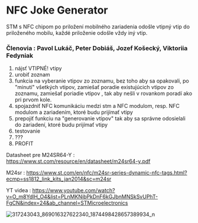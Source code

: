 # NFC Joke Generator

STM s NFC chipom po priložení mobilného zariadenia odošle vtipný vtip do priloženého mobilu, každé priloženie odošle vždy iný vtip.

### Členovia : Pavol Lukáč, Peter Dobiáš, Jozef Košecký, Viktoriia Fedyniak

1. nájsť VTIPNÉ! vtipy
2. urobiť zoznam
3. funkcia na vyberanie vtipov zo zoznamu, bez toho aby sa opakovali, po "minutí" všetkých vtipov, zamiešať poradie existujúcich vtipov zo zoznamu, zamiešať poriadie vtipov , tak aby nešli v rovankom poradí ako pri prvom kole.
4. spojazdniť NFC komunikáciu medzi stm a NFC modulom, resp. NFC modulom a zariadením, ktoré budu prijímať vtipy
5. prepojiť funkciu na "generovanie vtipov" tak aby sa správne odosielali do zariadení, ktoré budu prijímať vtipy
6. testovanie
7. ???
9. PROFIT

Datasheet pre M24SR64-Y : https://www.st.com/resource/en/datasheet/m24sr64-y.pdf

M24sr : https://www.st.com/en/nfc/m24sr-series-dynamic-nfc-tags.html?ecmp=ss1812_link_kits_jan2014&sc=m24sr

YT videa : https://www.youtube.com/watch?v=O_m8YdlH_O4&list=PLnMKNibPkDnF6kGJbnMNSkSvUPhT-FgCN&index=24&ab_channel=STMicroelectronics

![317243043_869016327622340_1874498428657389934_n](https://user-images.githubusercontent.com/35431691/205513258-5499e64d-bd86-424e-884f-def021286ac3.png)
